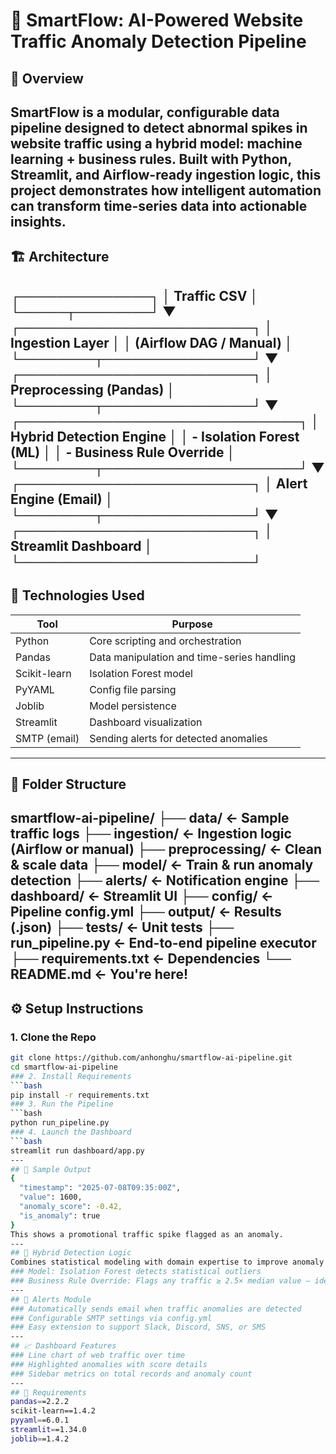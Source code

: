 # 🧠 SmartFlow: AI-Powered Website Traffic Anomaly Detection Pipeline
## 🚀 Overview
SmartFlow is a modular, configurable data pipeline designed to detect abnormal spikes in website traffic using a hybrid model: machine learning + business rules. Built with Python, Streamlit, and Airflow-ready ingestion logic, this project demonstrates how intelligent automation can transform time-series data into actionable insights.
---
## 🏗️ Architecture
┌──────────────┐ │ Traffic CSV │ └─────┬────────┘ ▼ ┌─────────────────────────┐ │ Ingestion Layer │ │ (Airflow DAG / Manual) │ └────────┬────────────────┘ ▼ ┌─────────────────────────┐ │ Preprocessing (Pandas) │ └────────┬────────────────┘ ▼ ┌──────────────────────────────┐ │ Hybrid Detection Engine │ │ - Isolation Forest (ML) │ │ - Business Rule Override │ └────────┬─────────────────────┘ ▼ ┌─────────────────────────┐ │ Alert Engine (Email) │ └────────┬────────────────┘ ▼ ┌─────────────────────────┐ │ Streamlit Dashboard │ └─────────────────────────┘
---
## 🔧 Technologies Used
| Tool           | Purpose                                   |
|----------------|--------------------------------------------|
| Python         | Core scripting and orchestration           |
| Pandas         | Data manipulation and time-series handling |
| Scikit-learn   | Isolation Forest model                     |
| PyYAML         | Config file parsing                        |
| Joblib         | Model persistence                         |
| Streamlit      | Dashboard visualization                    |
| SMTP (email)   | Sending alerts for detected anomalies      |
---
## 📁 Folder Structure
smartflow-ai-pipeline/
├── data/              ← Sample traffic logs
├── ingestion/         ← Ingestion logic (Airflow or manual)
├── preprocessing/     ← Clean & scale data
├── model/             ← Train & run anomaly detection
├── alerts/            ← Notification engine
├── dashboard/         ← Streamlit UI
├── config/            ← Pipeline config.yml
├── output/            ← Results (.json)
├── tests/             ← Unit tests
├── run_pipeline.py    ← End-to-end pipeline executor
├── requirements.txt   ← Dependencies
└── README.md          ← You're here!
---
## ⚙️ Setup Instructions
### 1. Clone the Repo
```bash
git clone https://github.com/anhonghu/smartflow-ai-pipeline.git
cd smartflow-ai-pipeline
### 2. Install Requirements
```bash
pip install -r requirements.txt
### 3. Run the Pipeline
```bash
python run_pipeline.py
### 4. Launch the Dashboard
```bash
streamlit run dashboard/app.py
---
## 🧪 Sample Output
{
  "timestamp": "2025-07-08T09:35:00Z",
  "value": 1600,
  "anomaly_score": -0.42,
  "is_anomaly": true
}
This shows a promotional traffic spike flagged as an anomaly.
---
## 🧠 Hybrid Detection Logic
Combines statistical modeling with domain expertise to improve anomaly detection.
### Model: Isolation Forest detects statistical outliers
### Business Rule Override: Flags any traffic ≥ 2.5× median value — ideal for campaign surges
---
## 🔔 Alerts Module
### Automatically sends email when traffic anomalies are detected
### Configurable SMTP settings via config.yml
### Easy extension to support Slack, Discord, SNS, or SMS
---
## 📈 Dashboard Features
### Line chart of web traffic over time
### Highlighted anomalies with score details
### Sidebar metrics on total records and anomaly count
---
## 📌 Requirements
pandas==2.2.2
scikit-learn==1.4.2
pyyaml==6.0.1
streamlit==1.34.0
joblib==1.4.2
